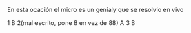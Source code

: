 En esta ocación el micro es un genialy que se resolvio en vivo

1 B
2(mal escrito, pone 8 en vez de 88) A
3 B
